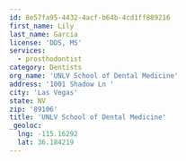 ```yaml
---
id: 8e57fa95-4432-4acf-b64b-4cd1ff889216
first_name: Lily
last_name: Garcia
license: 'DDS, MS'
services:
  - prosthodontist
category: Dentists
org_name: 'UNLV School of Dental Medicine'
address: '1001 Shadow Ln '
city: 'Las Vegas'
state: NV
zip: '89106'
title: 'UNLV School of Dental Medicine'
_geoloc:
  lng: -115.16292
  lat: 36.184219
---
```

